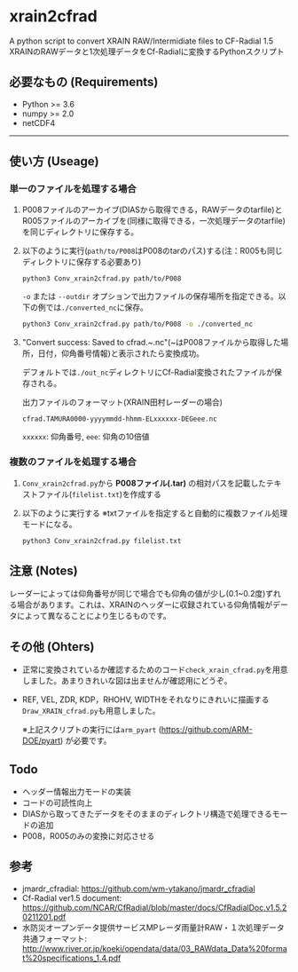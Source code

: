 # xrain2cfrad
A python script to convert XRAIN RAW/Intermidiate files to CF-Radial 1.5<br>
XRAINのRAWデータと1次処理データをCf-Radialに変換するPythonスクリプト

## 必要なもの (Requirements)
- Python >= 3.6
- numpy >= 2.0
- netCDF4

---


## 使い方 (Useage)
### 単一のファイルを処理する場合
1. P008ファイルのアーカイブ(DIASから取得できる，RAWデータのtarfile)とR005ファイルのアーカイブを(同様に取得できる，一次処理データのtarfile)を同じディレクトリに保存する。 
  
2. 以下のように実行(`path/to/P008`はP008のtarのパス)する(注：R005も同じディレクトリに保存する必要あり)

    <code>python3 Conv_xrain2cfrad.py path/to/P008</code>
    
    `-o` または `--outdir` オプションで出力ファイルの保存場所を指定できる。以下の例では`./converted_nc`に保存。

    ```bash
    python3 Conv_xrain2cfrad.py path/to/P008 -o ./converted_nc
    ```
  
3. "Convert success: Saved to cfrad.~.nc"(~はP008ファイルから取得した場所，日付，仰角番号情報)と表示されたら変換成功。

    デフォルトでは`./out_nc`ディレクトリにCf-Radial変換されたファイルが保存される。

    出力ファイルのフォーマット(XRAIN田村レーダーの場合)

    `cfrad.TAMURA0000-yyyymmdd-hhmm-ELxxxxxx-DEGeee.nc`
    
    `xxxxxx`: 仰角番号, `eee`: 仰角の10倍値

### 複数のファイルを処理する場合
1. `Conv_xrain2cfrad.py`から <b>P008ファイル(.tar)</b> の相対パスを記載したテキストファイル(`filelist.txt`)を作成する

2. 以下のように実行する ※txtファイルを指定すると自動的に複数ファイル処理モードになる。

    ```bash
    python3 Conv_xrain2cfrad.py filelist.txt
    ```


## 注意 (Notes)
レーダーによっては仰角番号が同じで場合でも仰角の値が少し(0.1~0.2度)ずれる場合があります。これは、XRAINのヘッダーに収録されている仰角情報がデータによって異なることにより生じるものです。


## その他 (Ohters)
* 正常に変換されているか確認するためのコード`check_xrain_cfrad.py`を用意しました。あまりきれいな図は出ませんが確認用にどうぞ。
* REF, VEL, ZDR, KDP，RHOHV, WIDTHをそれなりにきれいに描画する`Draw_XRAIN_cfrad.py`も用意しました。

    ※上記スクリプトの実行には`arm_pyart` (https://github.com/ARM-DOE/pyart) が必要です。


## Todo

- ヘッダー情報出力モードの実装
- コードの可読性向上
- DIASから取ってきたデータをそのままのディレクトリ構造で処理できるモードの追加
- P008，R005のみの変換に対応させる


## 参考
- jmardr_cfradial: https://github.com/wm-ytakano/jmardr_cfradial
- Cf-Radial ver1.5 document: https://github.com/NCAR/CfRadial/blob/master/docs/CfRadialDoc.v1.5.20211201.pdf
- 水防災オープンデータ提供サービスMPレーダ雨量計RAW・１次処理データ共通フォーマット:
  http://www.river.or.jp/koeki/opendata/data/03_RAWdata_Data%20format%20specifications_1.4.pdf
